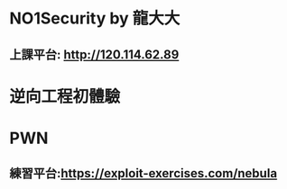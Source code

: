 # NO1Security by 龍大大

## 上課平台: http://120.114.62.89


# 逆向工程初體驗


# PWN

## 練習平台:https://exploit-exercises.com/nebula


